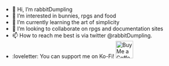 - 👋 Hi, I’m rabbitDumpling
- 👀 I’m interested in bunnies, rpgs and food
- 🌱 I’m currently learning the art of simplicity
- 💞️ I’m looking to collaborate on rpgs and documentation sites
- 📫 How to reach me best is via twitter @rabbitDumpling.
- :loveletter: You can support me on Ko-Fi!
<a href='https://ko-fi.com/rabbitdumpling' target='_blank'><img height='35' style='border:0px;height:46px;' src='https://az743702.vo.msecnd.net/cdn/kofi3.png?v=0' border='0' alt='Buy Me a Coffee at ko-fi.com' />


<!---
rabbitDumpling/rabbitDumpling is a ✨ special ✨ repository because its `README.md` (this file) appears on your GitHub profile.
You can click the Preview link to take a look at your changes.
--->
